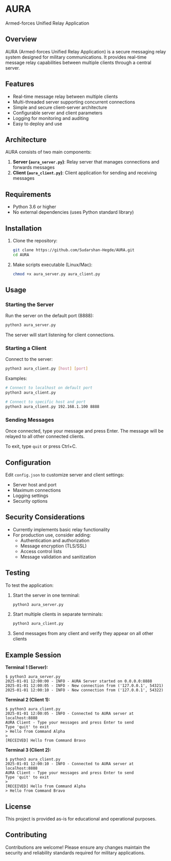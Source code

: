 # AURA
Armed-forces Unified Relay Application

## Overview
AURA (Armed-forces Unified Relay Application) is a secure messaging relay system designed for military communications. It provides real-time message relay capabilities between multiple clients through a central server.

## Features
- Real-time message relay between multiple clients
- Multi-threaded server supporting concurrent connections
- Simple and secure client-server architecture
- Configurable server and client parameters
- Logging for monitoring and auditing
- Easy to deploy and use

## Architecture
AURA consists of two main components:
1. **Server (`aura_server.py`)**: Relay server that manages connections and forwards messages
2. **Client (`aura_client.py`)**: Client application for sending and receiving messages

## Requirements
- Python 3.6 or higher
- No external dependencies (uses Python standard library)

## Installation
1. Clone the repository:
   ```bash
   git clone https://github.com/Sudarshan-Hegde/AURA.git
   cd AURA
   ```

2. Make scripts executable (Linux/Mac):
   ```bash
   chmod +x aura_server.py aura_client.py
   ```

## Usage

### Starting the Server
Run the server on the default port (8888):
```bash
python3 aura_server.py
```

The server will start listening for client connections.

### Starting a Client
Connect to the server:
```bash
python3 aura_client.py [host] [port]
```

Examples:
```bash
# Connect to localhost on default port
python3 aura_client.py

# Connect to specific host and port
python3 aura_client.py 192.168.1.100 8888
```

### Sending Messages
Once connected, type your message and press Enter. The message will be relayed to all other connected clients.

To exit, type `quit` or press Ctrl+C.

## Configuration
Edit `config.json` to customize server and client settings:
- Server host and port
- Maximum connections
- Logging settings
- Security options

## Security Considerations
- Currently implements basic relay functionality
- For production use, consider adding:
  - Authentication and authorization
  - Message encryption (TLS/SSL)
  - Access control lists
  - Message validation and sanitization

## Testing
To test the application:

1. Start the server in one terminal:
   ```bash
   python3 aura_server.py
   ```

2. Start multiple clients in separate terminals:
   ```bash
   python3 aura_client.py
   ```

3. Send messages from any client and verify they appear on all other clients

## Example Session
**Terminal 1 (Server):**
```
$ python3 aura_server.py
2025-01-01 12:00:00 - INFO - AURA Server started on 0.0.0.0:8888
2025-01-01 12:00:05 - INFO - New connection from ('127.0.0.1', 54321)
2025-01-01 12:00:10 - INFO - New connection from ('127.0.0.1', 54322)
```

**Terminal 2 (Client 1):**
```
$ python3 aura_client.py
2025-01-01 12:00:05 - INFO - Connected to AURA server at localhost:8888
AURA Client - Type your messages and press Enter to send
Type 'quit' to exit
> Hello from Command Alpha
> 
[RECEIVED] Hello from Command Bravo
```

**Terminal 3 (Client 2):**
```
$ python3 aura_client.py
2025-01-01 12:00:10 - INFO - Connected to AURA server at localhost:8888
AURA Client - Type your messages and press Enter to send
Type 'quit' to exit
> 
[RECEIVED] Hello from Command Alpha
> Hello from Command Bravo
```

## License
This project is provided as-is for educational and operational purposes.

## Contributing
Contributions are welcome! Please ensure any changes maintain the security and reliability standards required for military applications.
